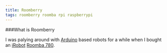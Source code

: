```yaml
---
title: Roomberry 
tags: roomberry roomba rpi raspberrypi
---
```


###What is Roomberry

I was palying around with [Arduino](https://www.arduino.cc/) based robots
for a while when I bought an [iRobot](http://www.irobot.de/)
[Roomba 780](https://roombarobotreviews.com/irobot-roomba-780/).